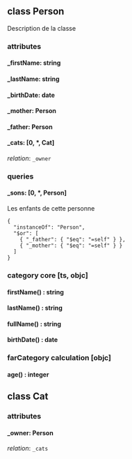 ## class Person
Description de la classe

### attributes
#### _firstName: string
#### _lastName:  string
#### _birthDate: date
#### _mother: Person
#### _father: Person
#### _cats: [0, *, Cat]
_relation_: `_owner`

### queries

#### _sons: [0, *, Person]
Les enfants de cette personne

    {
      "instanceOf": "Person",
      "$or": [
        { "_father": { "$eq": "=self" } },
        { "_mother": { "$eq": "=self" } }
      ]
    }

### category core [ts, objc]
#### firstName() : string
#### lastName()  : string
#### fullName()  : string
#### birthDate() : date

### farCategory calculation [objc]
#### age()       : integer

## class Cat
### attributes
#### _owner: Person
_relation_: `_cats`
